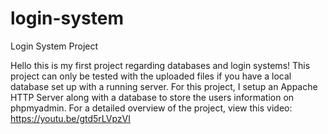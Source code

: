 # login-system
Login System Project 


Hello this is my first project regarding databases and login systems! This project can only be tested with the uploaded files if you have a local database set up with a running server. For this project, I setup an Appache HTTP Server along with a database to store the users information on phpmyadmin. For a detailed overview of the project, view this video: https://youtu.be/gtd5rLVpzVI 
